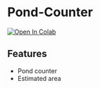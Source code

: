 # Pond-Counter

[![Open In Colab](https://colab.research.google.com/assets/colab-badge.svg)](https://colab.research.google.com/drive/1Wd06RRL5aFrnyvsXC_vcbFH44VM_pK-U?usp=sharing)

## Features
- Pond counter
- Estimated area
